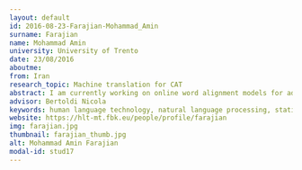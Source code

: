 ```yaml
---
layout: default 
id: 2016-08-23-Farajian-Mohammad_Amin
surname: Farajian
name: Mohammad Amin
university: University of Trento
date: 23/08/2016
aboutme: 
from: Iran
research_topic: Machine translation for CAT
abstract: I am currently working on online word alignment models for adaptive machine translation systems. The main challenges in our work are: speed (both for training and test), accuracy of the alignments, and handling the new and infrequent words for which there is no reliable information in the system. We are also trying to apply our word alignment models on the domain adaptation of SMTs where the systems are trained on large general out of domain corpora and then have to be adapted to another domain with relatively very small training data.
advisor: Bertoldi Nicola
keywords: human language technology, natural language processing, statistical machine translation, word alignment
website: https://hlt-mt.fbk.eu/people/profile/farajian
img: farajian.jpg
thumbnail: farajian_thumb.jpg
alt: Mohammad Amin Farajian
modal-id: stud17
---
```

